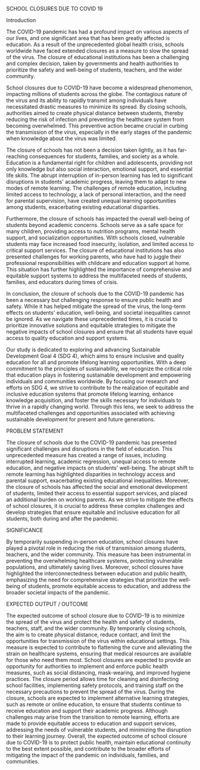 SCHOOL CLOSURES DUE TO COVID 19 

Introduction

The COVID-19 pandemic has had a profound impact on various aspects of our lives, and one significant area that has been greatly affected is education. As a result of the unprecedented global health crisis, schools worldwide have faced extended closures as a measure to slow the spread of the virus. The closure of educational institutions has been a challenging and complex decision, taken by governments and health authorities to prioritize the safety and well-being of students, teachers, and the wider community.

School closures due to COVID-19 have become a widespread phenomenon, impacting millions of students across the globe. The contagious nature of the virus and its ability to rapidly transmit among individuals have necessitated drastic measures to minimize its spread. By closing schools, authorities aimed to create physical distance between students, thereby reducing the risk of infection and preventing the healthcare system from becoming overwhelmed. This preventive action became crucial in curbing the transmission of the virus, especially in the early stages of the pandemic when knowledge about the virus was limited.

The closure of schools has not been a decision taken lightly, as it has far-reaching consequences for students, families, and society as a whole. Education is a fundamental right for children and adolescents, providing not only knowledge but also social interaction, emotional support, and essential life skills. The abrupt interruption of in-person learning has led to significant disruptions in students' academic progress, leaving them to adapt to new modes of remote learning. The challenges of remote education, including limited access to technology, a lack of personal interaction, and the need for parental supervision, have created unequal learning opportunities among students, exacerbating existing educational disparities.

Furthermore, the closure of schools has impacted the overall well-being of students beyond academic concerns. Schools serve as a safe space for many children, providing access to nutrition programs, mental health support, and socialization opportunities. With schools closed, vulnerable students may face increased food insecurity, isolation, and limited access to critical support services. The closure of educational institutions has also presented challenges for working parents, who have had to juggle their professional responsibilities with childcare and education support at home. This situation has further highlighted the importance of comprehensive and equitable support systems to address the multifaceted needs of students, families, and educators during times of crisis.

In conclusion, the closure of schools due to the COVID-19 pandemic has been a necessary but challenging response to ensure public health and safety. While it has helped mitigate the spread of the virus, the long-term effects on students' education, well-being, and societal inequalities cannot be ignored. As we navigate these unprecedented times, it is crucial to prioritize innovative solutions and equitable strategies to mitigate the negative impacts of school closures and ensure that all students have equal access to quality education and support systems.

Our study is dedicated to exploring and advancing Sustainable Development Goal 4 (SDG 4), which aims to ensure inclusive and quality education for all and promote lifelong learning opportunities. With a deep commitment to the principles of sustainability, we recognize the critical role that education plays in fostering sustainable development and empowering individuals and communities worldwide. By focusing our research and efforts on SDG 4, we strive to contribute to the realization of equitable and inclusive education systems that promote lifelong learning, enhance knowledge acquisition, and foster the skills necessary for individuals to thrive in a rapidly changing world. Through this lens, we seek to address the multifaceted challenges and opportunities associated with achieving sustainable development for present and future generations.

PROBLEM STATEMENT

The closure of schools due to the COVID-19 pandemic has presented significant challenges and disruptions in the field of education. This unprecedented measure has created a range of issues, including interrupted learning, academic regression, unequal access to remote education, and negative impacts on students' well-being. The abrupt shift to remote learning has highlighted disparities in technology access and parental support, exacerbating existing educational inequalities. Moreover, the closure of schools has affected the social and emotional development of students, limited their access to essential support services, and placed an additional burden on working parents. As we strive to mitigate the effects of school closures, it is crucial to address these complex challenges and develop strategies that ensure equitable and inclusive education for all students, both during and after the pandemic.

SIGNIFICANCE 

By temporarily suspending in-person education, school closures have played a pivotal role in reducing the risk of transmission among students, teachers, and the wider community. This measure has been instrumental in preventing the overwhelming healthcare systems, protecting vulnerable populations, and ultimately saving lives. Moreover, school closures have highlighted the interconnectedness between education and public health, emphasizing the need for comprehensive strategies that prioritize the well-being of students, promote equitable access to education, and address the broader societal impacts of the pandemic.


EXPECTED OUTPUT / OUTCOME


The expected outcome of school closure due to COVID-19 is to minimize the spread of the virus and protect the health and safety of students, teachers, staff, and the wider community. By temporarily closing schools, the aim is to create physical distance, reduce contact, and limit the opportunities for transmission of the virus within educational settings. This measure is expected to contribute to flattening the curve and alleviating the strain on healthcare systems, ensuring that medical resources are available for those who need them most. School closures are expected to provide an opportunity for authorities to implement and enforce public health measures, such as social distancing, mask-wearing, and improved hygiene practices. The closure period allows time for cleaning and disinfecting school facilities, implementing safety protocols, and training staff on the necessary precautions to prevent the spread of the virus. During the closure, schools are expected to implement alternative learning strategies, such as remote or online education, to ensure that students continue to receive education and support their academic progress. Although challenges may arise from the transition to remote learning, efforts are made to provide equitable access to education and support services, addressing the needs of vulnerable students, and minimizing the disruption to their learning journey.
Overall, the expected outcome of school closure due to COVID-19 is to protect public health, maintain educational continuity to the best extent possible, and contribute to the broader efforts of mitigating the impact of the pandemic on individuals, families, and communities.






